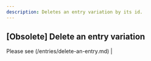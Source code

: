 ```yaml
---
description: Deletes an entry variation by its id.
---
```

## [Obsolete] Delete an entry variation

Please see (/entries/delete-an-entry.md) |
